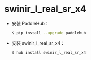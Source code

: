 # swinir_l_real_sr_x4
* 安装 PaddleHub：

    ```bash
    $ pip install --upgrade paddlehub
    ```

* 安装 swinir_l_real_sr_x4：

    ```bash
    $ hub install swinir_l_real_sr_x4
    ```
